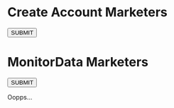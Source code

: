 <!DOCTYPE html>
<html>
<head>
	<title>Skyland Sekarpuro</title>
	<link rel="stylesheet" type="text/css" href="https://Vogelkanone.github.io/Style.css">
    
</head>
<body>
	<div id="wrapper">
		<form action="Register.php" method="POST">
			<h1>Create Account Marketers</h1>
			<button type="submit">SUBMIT</button>
		</form>
	</div>
	<div id="wrapper2">
		<form action="Dashboard.php" method="POST">
			<h1>MonitorData Marketers</h1>
			<button type="submit">SUBMIT</button>
		</form>
	</div>
		<?php if(isset($_GET['pesan'])) { ?>
			<div class="error">
				<label>Oopps... <?php echo $_GET['pesan']; ?></label>
			</div>
		<?php } ?>
	

		
</body>
</html>
